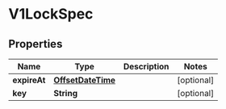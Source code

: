 # V1LockSpec

## Properties
Name | Type | Description | Notes
------------ | ------------- | ------------- | -------------
**expireAt** | [**OffsetDateTime**](OffsetDateTime.md) |  |  [optional]
**key** | **String** |  |  [optional]

